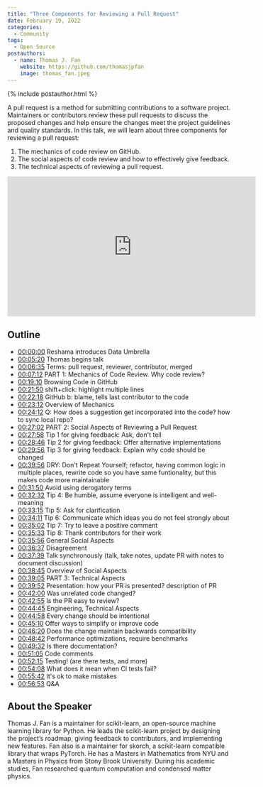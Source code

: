 ```yaml
---
title: "Three Components for Reviewing a Pull Request"
date: February 19, 2022
categories:
  - Community
tags:
  - Open Source
postauthors:
  - name: Thomas J. Fan
    website: https://github.com/thomasjpfan
    image: thomas_fan.jpeg
---
```


<div>
  {% include postauthor.html %}
</div>

A pull request is a method for submitting contributions to a software project. Maintainers or contributors review these pull requests to discuss the proposed changes and help ensure the changes meet the project guidelines and quality standards. In this talk, we will learn about three components for reviewing a pull request:

1. The mechanics of code review on GitHub.
2. The social aspects of code review and how to effectively give feedback.
3. The technical aspects of reviewing a pull request.

<iframe width="560" height="315" src="https://www.youtube.com/embed/dyxS9KKCNzA" title="YouTube video player" frameborder="0" allow="accelerometer; autoplay; clipboard-write; encrypted-media; gyroscope; picture-in-picture" allowfullscreen></iframe>

## Outline
- [00:00:00](https://www.youtube.com/watch?v=dyxS9KKCNzA&t=0s) Reshama introduces Data Umbrella
- [00:05:20](https://www.youtube.com/watch?v=dyxS9KKCNzA&t=320s) Thomas begins talk 
- [00:06:35](https://www.youtube.com/watch?v=dyxS9KKCNzA&t=395s) Terms: pull request, reviewer, contributor, merged  
- [00:07:12](https://www.youtube.com/watch?v=dyxS9KKCNzA&t=432s) PART 1: Mechanics of Code Review. Why code review?  
- [00:19:10](https://www.youtube.com/watch?v=dyxS9KKCNzA&t=1150s) Browsing Code in GitHub  
- [00:21:50](https://www.youtube.com/watch?v=dyxS9KKCNzA&t=1310s) shift+click: highlight multiple lines  
- [00:22:18](https://www.youtube.com/watch?v=dyxS9KKCNzA&t=1338s) GitHub b: blame, tells last contributor to the code
- [00:23:12](https://www.youtube.com/watch?v=dyxS9KKCNzA&t=1392s) Overview of Mechanics
- [00:24:12](https://www.youtube.com/watch?v=dyxS9KKCNzA&t=1452s) Q: How does a suggestion get incorporated into the code? how to sync local repo?
- [00:27:02](https://www.youtube.com/watch?v=dyxS9KKCNzA&t=1622s) PART 2: Social Aspects of Reviewing a Pull Request
- [00:27:58](https://www.youtube.com/watch?v=dyxS9KKCNzA&t=1678s) Tip 1 for giving feedback: Ask, don't tell
- [00:28:46](https://www.youtube.com/watch?v=dyxS9KKCNzA&t=1726s) Tip 2 for giving feedback: Offer alternative implementations
- [00:29:56](https://www.youtube.com/watch?v=dyxS9KKCNzA&t=1796s) Tip 3 for giving feedback: Explain why code should be changed
- [00:39:56](https://www.youtube.com/watch?v=dyxS9KKCNzA&t=2396s) DRY: Don't Repeat Yourself; refactor, having common logic in multiple places, rewrite code so you have same funtionality, but this makes code more maintainable
- [00:31:50](https://www.youtube.com/watch?v=dyxS9KKCNzA&t=1910s) Avoid using derogatory terms
- [00:32:32](https://www.youtube.com/watch?v=dyxS9KKCNzA&t=1952s) Tip 4: Be humble, assume everyone is intelligent and well-meaning
- [00:33:15](https://www.youtube.com/watch?v=dyxS9KKCNzA&t=1995s) Tip 5: Ask for clarification
- [00:34:11](https://www.youtube.com/watch?v=dyxS9KKCNzA&t=2051s) Tip 6: Communicate which ideas you do not feel strongly about
- [00:35:02](https://www.youtube.com/watch?v=dyxS9KKCNzA&t=2102s) Tip 7: Try to leave a positive comment
- [00:35:33](https://www.youtube.com/watch?v=dyxS9KKCNzA&t=2133s) Tip 8: Thank contributors for their work
- [00:35:56](https://www.youtube.com/watch?v=dyxS9KKCNzA&t=2156s) General Social Aspects
- [00:36:37](https://www.youtube.com/watch?v=dyxS9KKCNzA&t=2197s) Disagreement
- [00:37:39](https://www.youtube.com/watch?v=dyxS9KKCNzA&t=2259s) Talk synchronously (talk, take notes, update PR with notes to document discussion)
- [00:38:45](https://www.youtube.com/watch?v=dyxS9KKCNzA&t=2325s) Overview of Social Aspects
- [00:39:05](https://www.youtube.com/watch?v=dyxS9KKCNzA&t=2345s) PART 3: Technical Aspects
- [00:39:52](https://www.youtube.com/watch?v=dyxS9KKCNzA&t=2392s) Presentation: how your PR is presented? description of PR
- [00:42:00](https://www.youtube.com/watch?v=dyxS9KKCNzA&t=2520s) Was unrelated code changed?
- [00:42:55](https://www.youtube.com/watch?v=dyxS9KKCNzA&t=2575s) Is the PR easy to review?
- [00:44:45](https://www.youtube.com/watch?v=dyxS9KKCNzA&t=2685s) Engineering, Technical Aspects
- [00:44:58](https://www.youtube.com/watch?v=dyxS9KKCNzA&t=2698s) Every change should be intentional
- [00:45:10](https://www.youtube.com/watch?v=dyxS9KKCNzA&t=2710s) Offer ways to simplify or improve code
- [00:46:20](https://www.youtube.com/watch?v=dyxS9KKCNzA&t=2780s) Does the change maintain backwards compatibility
- [00:48:42](https://www.youtube.com/watch?v=dyxS9KKCNzA&t=2922s) Performance optimizations, require benchmarks
- [00:49:32](https://www.youtube.com/watch?v=dyxS9KKCNzA&t=2972s) Is there documentation?
- [00:51:05](https://www.youtube.com/watch?v=dyxS9KKCNzA&t=3065s) Code comments
- [00:52:15](https://www.youtube.com/watch?v=dyxS9KKCNzA&t=3135s) Testing! (are there tests, and more)
- [00:54:08](https://www.youtube.com/watch?v=dyxS9KKCNzA&t=3248s) What does it mean when CI tests fail?
- [00:55:42](https://www.youtube.com/watch?v=dyxS9KKCNzA&t=3342s) It's ok to make mistakes
- [00:56:53](https://www.youtube.com/watch?v=dyxS9KKCNzA&t=3413s) Q&A

## About the Speaker
Thomas J. Fan is a maintainer for scikit-learn, an open-source machine learning library for Python. He leads the scikit-learn project by designing the project’s roadmap, giving feedback to contributors, and implementing new features. Fan also is a maintainer for skorch, a scikit-learn compatible library that wraps PyTorch. He has a Masters in Mathematics from NYU and a Masters in Physics from Stony Brook University. During his academic studies, Fan researched quantum computation and condensed matter physics.
